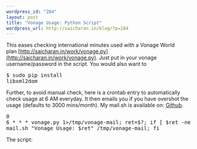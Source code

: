 ```yaml
--- 
wordpress_id: "284"
layout: post
title: "Vonage Usage: Python Script"
wordpress_url: http://saicharan.in/blog/?p=284
---
```

This eases checking international minutes used with a Vonage World plan [http://saicharan.in/work/vonage.py](http://saicharan.in/work/vonage.py). Just put in your vonage username/password in the script. You would also want to<pre class="brush: shell">$ sudo pip install libxml2dom</pre>Further, to avoid manual check, here is a crontab entry to automatically check usage at 6 AM everyday. It then emails you if you have overshot the usage (defaults to 3000 mins/month). My mail.sh is available on: [Github](https://github.com/scharan/Goodies/blob/master/mail.sh).<pre class="brush: shell">0 6 * * * vonage.py 1&gt;/tmp/vonage-mail; ret=$?; if [ $ret -ne 0 ]; then mail.sh "Vonage Usage: $ret" /tmp/vonage-mail; fi</pre>The script:<script src="http://gist-it.appspot.com/github/scharan/Goodies/raw/master/vonage.py" type="text/javascript"></script><!--script src="https://gist.github.com/1137615.js"> Vonage Usage Gist </script-->

